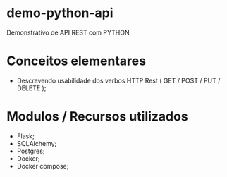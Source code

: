 # demo-python-api
Demonstrativo de API REST com PYTHON

# Conceitos elementares
- Descrevendo usabilidade dos verbos HTTP Rest ( GET / POST / PUT / DELETE );

# Modulos / Recursos utilizados
- Flask;
- SQLAlchemy;
- Postgres;
- Docker;
- Docker compose;
